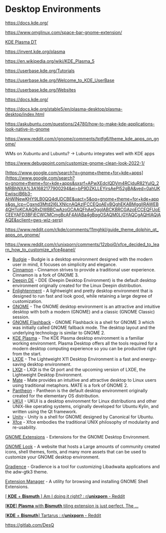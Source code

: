 # Desktop Environments

https://docs.kde.org/

https://www.omglinux.com/space-bar-gnome-extension/ 

[KDE Plasma DT](https://youtu.be/S6Zf16gYzIY)

https://invent.kde.org/plasma

https://en.wikipedia.org/wiki/KDE_Plasma_5

https://userbase.kde.org/Tutorials

https://userbase.kde.org/Welcome_to_KDE_UserBase

https://userbase.kde.org/Websites

https://docs.kde.org/

https://docs.kde.org/stable5/en/plasma-desktop/plasma-desktop/index.html

https://askubuntu.com/questions/24780/how-to-make-kde-applications-look-native-in-gnome 

https://www.reddit.com/r/gnome/comments/tptfg6/theme_kde_apps_on_gnome/ 

WMs on Xubuntu and Lubuntu? → Lubuntu integrates well with KDE apps

https://www.debugpoint.com/customize-gnome-clean-look-2022-1/ 

[https://www.google.com/search?q=gnome+theme+for+kde+apps](https://www.google.com/search?q=gnome+theme+for+kde+apps&sxsrf=APwXEdcIQDVm4RCjduR82YulQ_2MRBhNXA%3A1682177900294&ei=bP9DZKLLEYjrsAePl52gBA&ved=0ahUKEwiisciB6b3-AhWINewKHY9LB0QQ4dUDCBE&uact=5&oq=gnome+theme+for+kde+apps&gs_lcp=Cgxnd3Mtd2l6LXNlcnAQAzIFCCEQoAEyBQghEKABMggIIRAWEB4QHToKCAAQRxDWBBCwAzoGCAAQFhAeOggIABCKBRCGAzoECCEQFUoECEEYAFD3BFiECWCMCmgBcAF4AIABa4gBqgOSAQM0LjGYAQCgAQHIAQjAAQE&sclient=gws-wiz-serp)

https://www.reddit.com/r/kde/comments/11mghkl/guide_theme_dolphin_qt_apps_on_gnome/ 

https://www.reddit.com/r/unixporn/comments/12zboi0/xfce_decided_to_learn_how_to_customize_xfce4panel/ 

- [Budgie](https://blog.buddiesofbudgie.org/) - Budgie is a desktop environment designed with the modern user in mind, it focuses on simplicity and elegance.
- [Cinnamon](https://linuxmint.com/) - Cinnamon strives to provide a traditional user experience. Cinnamon is a fork of GNOME 3.
- [Deepin DE](https://www.deepin.org/en/dde/) - DDE (Deepin Desktop Environment) is the default desktop environment originally created for the Linux Deepin distribution.
- [Enlightenment](https://www.enlightenment.org/about) - A lightweight and pretty desktop environment that is designed to run fast and look good, while retaining a large degree of customization.
- [GNOME](https://www.gnome.org/) - The GNOME desktop environment is an attractive and intuitive desktop with both a modern (GNOME) and a classic (GNOME Classic) session.
- [GNOME Flashback](https://wiki.gnome.org/Projects/GnomeFlashback) - GNOME Flashback is a shell for GNOME 3 which was initially called GNOME fallback mode. The desktop layout and the underlying technology is similar to GNOME 2.
- [KDE Plasma](https://www.kde.org/plasma-desktop) - The KDE Plasma desktop environment is a familiar working environment. Plasma Desktop offers all the tools required for a modern desktop computing experience so you can be productive right from the start.
- [LXDE](https://lxde.org/) - The Lightweight X11 Desktop Environment is a fast and energy-saving desktop environment.
- [LXQt](https://lxqt-project.org/) - LXQt is the Qt port and the upcoming version of LXDE, the Lightweight Desktop Environment.
- [Mate](https://mate-desktop.com/) - Mate provides an intuitive and attractive desktop to Linux users using traditional metaphors. MATE is a fork of GNOME 2.
- [Pantheon](https://elementary.io/) - Pantheon is the default desktop environment originally created for the elementary OS distribution.
- [UKUI](https://www.ukui.org/) - UKUI is a desktop environment for Linux distributions and other UNIX-like operating systems, originally developed for Ubuntu Kylin, and written using the Qt framework.
- [Unity](https://unity8.io/) - Unity is a shell for GNOME designed by Canonical for Ubuntu.
- [Xfce](https://www.xfce.org/) - Xfce embodies the traditional UNIX philosophy of modularity and re-usability.

[GNOME Extensions](https://extensions.gnome.org/) - Extensions for the GNOME Desktop Environment.

[GNOME Look](https://www.gnome-look.org/) - A website that hosts a Large amounts of community created icons, shell themes, fonts, and many more assets that can be used to customize your GNOME desktop environment.

[Gradience](https://gradienceteam.github.io/) - Gradience is a tool for customizing Libadwaita applications and the adw-gtk3 theme.

[Extension Manager](https://github.com/mjakeman/extension-manager) - A utility for browsing and installing GNOME Shell Extensions.

[[ **KDE** + **Bismuth** ] Am I doing it right? : r/**unixporn** - Reddit](https://www.reddit.com/r/unixporn/comments/vz6oyi/kde_bismuth_am_i_doing_it_right/)

[[**KDE**] **Plasma** with **Bismuth** tiling extension is just perfect. The ...](https://www.reddit.com/r/unixporn/comments/q55e8f/kde_plasma_with_bismuth_tiling_extension_is_just/)

[[**KDE** + **Bismuth**] Tartarus : r/**unixporn** - Reddit](https://www.reddit.com/r/unixporn/comments/x001ij/kde_bismuth_tartarus/)

https://gitlab.com/DesQ
